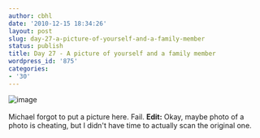 ```yaml
---
author: cbhl
date: '2010-12-15 18:34:26'
layout: post
slug: day-27-a-picture-of-yourself-and-a-family-member
status: publish
title: Day 27 - A picture of yourself and a family member
wordpress_id: '875'
categories:
- '30'
---
```


![image](http://blog.azuresky.ca/blog/wp-content/uploads/2010/12/wpid-IMG_20101215_120541.jpg)\
\
Michael forgot to put a picture here. Fail. **Edit:** Okay, maybe photo
of a photo is cheating, but I didn't have time to actually scan the
original one.

